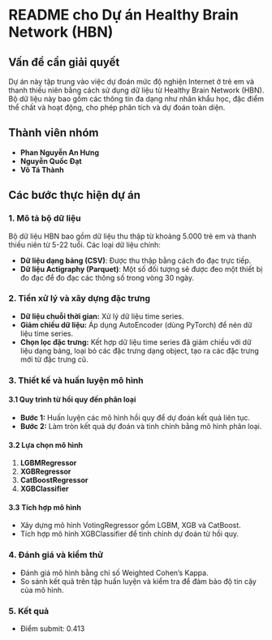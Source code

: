 # README cho Dự án Healthy Brain Network (HBN)

## Vấn đề cần giải quyết
Dự án này tập trung vào việc dự đoán mức độ nghiện Internet ở trẻ em và thanh thiếu niên bằng cách sử dụng dữ liệu từ Healthy Brain Network (HBN). Bộ dữ liệu này bao gồm các thông tin đa dạng như nhân khẩu học, đặc điểm thể chất và hoạt động, cho phép phân tích và dự đoán toàn diện.

## Thành viên nhóm
- **Phan Nguyễn An Hưng**  
- **Nguyễn Quốc Đạt**  
- **Võ Tá Thành**  


## Các bước thực hiện dự án

### 1. **Mô tả bộ dữ liệu**
Bộ dữ liệu HBN bao gồm dữ liệu thu thập từ khoảng 5.000 trẻ em và thanh thiếu niên từ 5-22 tuổi. Các loại dữ liệu chính:
- **Dữ liệu dạng bảng (CSV)**: Được thu thập bằng cách đo đạc trực tiếp.
- **Dữ liệu Actigraphy (Parquet)**: Một số đối tượng sẽ được đeo một thiết bị đo đạc để đo đạc các thông số trong vòng 30 ngày.

### 2. **Tiền xử lý và xây dựng đặc trưng**
- **Dữ liệu chuỗi thời gian:** Xử lý dữ liệu time series.
- **Giảm chiều dữ liệu:** Áp dụng AutoEncoder (dùng PyTorch) để nén dữ liệu time series.
- **Chọn lọc đặc trưng:** Kết hợp dữ liệu time series đã giảm chiều với dữ liệu dạng bảng, loại bỏ các đặc trưng dạng object, tạo ra các đặc trưng mới từ đặc trưng cũ. 

### 3. **Thiết kế và huấn luyện mô hình**

#### 3.1 Quy trình từ hồi quy đến phân loại
- **Bước 1:** Huấn luyện các mô hình hồi quy để dự đoán kết quả liên tục.
- **Bước 2:** Làm tròn kết quả dự đoán và tinh chỉnh bằng mô hình phân loại.

#### 3.2 Lựa chọn mô hình
1. **LGBMRegressor**
2. **XGBRegressor**
3. **CatBoostRegressor**
4. **XGBClassifier**

#### 3.3 Tích hợp mô hình
- Xây dựng mô hình VotingRegressor gồm LGBM, XGB và CatBoost.
- Tích hợp mô hình XGBClassifier để tinh chỉnh dự đoán từ hồi quy.

### 4. **Đánh giá và kiểm thử**
- Đánh giá mô hình bằng chỉ số Weighted Cohen’s Kappa.
- So sánh kết quả trên tập huấn luyện và kiểm tra để đảm bảo độ tin cậy của mô hình.

### 5. **Kết quả**
- Điểm submit: 0.413
